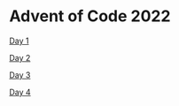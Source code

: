 # Advent of Code 2022

[Day 1](https://github.com/orazz/AoC/blob/main/AoC-2022.playground/Sources/Day1.swift)

[Day 2](https://github.com/orazz/AoC/blob/main/AoC-2022.playground/Sources/Day2.swift)

[Day 3](https://github.com/orazz/AoC/blob/main/AoC-2022.playground/Sources/Day3.swift)

[Day 4](https://github.com/orazz/AoC/blob/main/AoC-2022.playground/Sources/Day4.swift)
